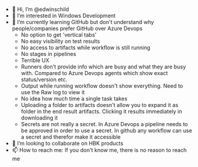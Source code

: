 - 👋 Hi, I’m @edwinschild
- 👀 I’m interested in Windows Development
- 🌱 I’m currently learning GitHub but don't understand why people/companies prefer GitHub over Azure Devops
   - No option to get 'vertical tabs'
   - No easy visibility on test results
   - No access to artifacts while workflow is still running
   - No stages in pipelines
   - Terrible UX
   - Runners don't provide info which are busy and what they are busy with. Compared to Azure Devops agents which show exact status/version etc.
   - Output while running workflow doesn't show everything. Need to use the Raw log to view it
   - No idea how much time a single task takes
   - Uploading a folder to artifacts doesn't allow you to expand it as folder in the end result artifacts. Clicking it results immediately in downloading it
   - Secrets are not really a secret. In Azure Devops a pipeline needs to be approved in order to use a secret. In github any workflow can use a secret and therefor make it accessible
- 💞️ I’m looking to collaborate on HBK products
- 📫 How to reach me: If you don't know me, there is no reason to reach me

<!---
edwinschild/edwinschild is a ✨ special ✨ repository because its `README.md` (this file) appears on your GitHub profile.
You can click the Preview link to take a look at your changes.
--->
